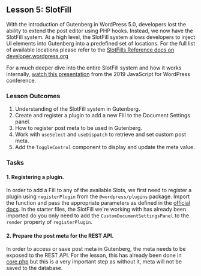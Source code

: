 ## Lesson 5: SlotFill

With the introduction of Gutenberg in WordPress 5.0, developers lost the ability to extend the post editor using PHP hooks. Instead, we now have the SlotFill system. At a high level, the SlotFill system allows developers to inject UI elements into Gutenberg into a predefined set of locations. For the full list of available locations please refer to the [SlotFills Reference docs on developer.wordpress.org](https://developer.wordpress.org/block-editor/reference-guides/slotfills/)

For a much deeper dive into the entire SlotFill system and how it works internally, [watch this presentation](https://www.youtube.com/watch?v=pMD0WpMaXEo) from the 2019 JavaScript for WordPress conference.

### Lesson Outcomes

1. Understanding of the SlotFill system in Gutenberg.
2. Create and register a plugin to add a new Fill to the Document Settings panel.
3. How to register post meta to be used in Gutenberg.
4. Work with `useSelect` and `useDispatch` to retrieve and set custom post meta.
5. Add the `ToggleControl` component to display and update the meta value.

### Tasks
#### 1. Registering a plugin.
In order to add a Fill to any of the available Slots, we first need to register a plugin using `registerPlugin` from the `@wordpress/plugins` package. Import the function and pass the appropriate parameters as defined in the [official docs](https://developer.wordpress.org/block-editor/reference-guides/packages/packages-plugins/#registerplugin). In the starter files, the SlotFill we're working with has already been imported do you only need to add the `CustomDocumentSettingsPanel` to the `render` property of `registerPlugin`.
#### 2. Prepare the post meta for the REST API.
In order to access or save post meta in Gutenberg, the meta needs to be exposed to the REST API. For the lesson, this has already been done in [core.php](../themes/10up-theme/includes/core.php#L35) but this is a very important step as without it, meta will not be saved to the database.
